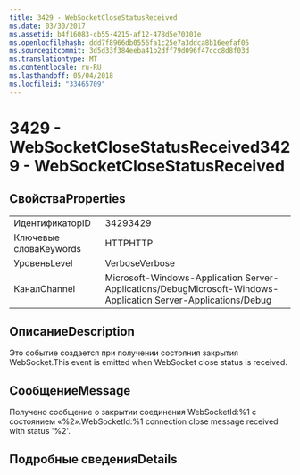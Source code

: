 ```yaml
---
title: 3429 - WebSocketCloseStatusReceived
ms.date: 03/30/2017
ms.assetid: b4f16083-cb55-4215-af12-478d5e70301e
ms.openlocfilehash: ddd7f8966db0556fa1c25e7a3ddca8b16eefaf05
ms.sourcegitcommit: 3d5d33f384eeba41b2dff79d096f47ccc8d8f03d
ms.translationtype: MT
ms.contentlocale: ru-RU
ms.lasthandoff: 05/04/2018
ms.locfileid: "33465709"
---
```

# <a name="3429---websocketclosestatusreceived"></a><span data-ttu-id="4e37f-102">3429 - WebSocketCloseStatusReceived</span><span class="sxs-lookup"><span data-stu-id="4e37f-102">3429 - WebSocketCloseStatusReceived</span></span>
## <a name="properties"></a><span data-ttu-id="4e37f-103">Свойства</span><span class="sxs-lookup"><span data-stu-id="4e37f-103">Properties</span></span>  
  
|||  
|-|-|  
|<span data-ttu-id="4e37f-104">Идентификатор</span><span class="sxs-lookup"><span data-stu-id="4e37f-104">ID</span></span>|<span data-ttu-id="4e37f-105">3429</span><span class="sxs-lookup"><span data-stu-id="4e37f-105">3429</span></span>|  
|<span data-ttu-id="4e37f-106">Ключевые слова</span><span class="sxs-lookup"><span data-stu-id="4e37f-106">Keywords</span></span>|<span data-ttu-id="4e37f-107">HTTP</span><span class="sxs-lookup"><span data-stu-id="4e37f-107">HTTP</span></span>|  
|<span data-ttu-id="4e37f-108">Уровень</span><span class="sxs-lookup"><span data-stu-id="4e37f-108">Level</span></span>|<span data-ttu-id="4e37f-109">Verbose</span><span class="sxs-lookup"><span data-stu-id="4e37f-109">Verbose</span></span>|  
|<span data-ttu-id="4e37f-110">Канал</span><span class="sxs-lookup"><span data-stu-id="4e37f-110">Channel</span></span>|<span data-ttu-id="4e37f-111">Microsoft-Windows-Application Server-Applications/Debug</span><span class="sxs-lookup"><span data-stu-id="4e37f-111">Microsoft-Windows-Application Server-Applications/Debug</span></span>|  
  
## <a name="description"></a><span data-ttu-id="4e37f-112">Описание</span><span class="sxs-lookup"><span data-stu-id="4e37f-112">Description</span></span>  
 <span data-ttu-id="4e37f-113">Это событие создается при получении состояния закрытия WebSocket.</span><span class="sxs-lookup"><span data-stu-id="4e37f-113">This event is emitted when WebSocket close status is received.</span></span>  
  
## <a name="message"></a><span data-ttu-id="4e37f-114">Сообщение</span><span class="sxs-lookup"><span data-stu-id="4e37f-114">Message</span></span>  
 <span data-ttu-id="4e37f-115">Получено сообщение о закрытии соединения WebSocketId:%1 с состоянием «%2».</span><span class="sxs-lookup"><span data-stu-id="4e37f-115">WebSocketId:%1 connection close message received with status '%2'.</span></span>  
  
## <a name="details"></a><span data-ttu-id="4e37f-116">Подробные сведения</span><span class="sxs-lookup"><span data-stu-id="4e37f-116">Details</span></span>
